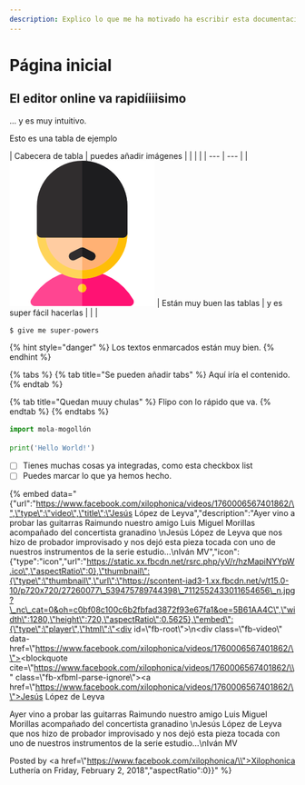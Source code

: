 ```yaml
---
description: Explico lo que me ha motivado ha escribir esta documentación
---
```


# Página inicial

## El editor online va rapidíiiisimo

... y es muy intuitivo.

Esto es una tabla de ejemplo

| Cabecera de tabla | puedes añadir imágenes |  |  |  |
| --- | --- |
| ![](.gitbook/assets/english.png) | Están muy buen las tablas | y es super fácil hacerlas |  |  |

```aspnet
$ give me super-powers
```

{% hint style="danger" %}
Los textos enmarcados están muy bien.
{% endhint %}

{% tabs %}
{% tab title="Se pueden añadir tabs" %}
Aquí iría el contenido.
{% endtab %}

{% tab title="Quedan muuy chulas" %}
Flipo con lo rápido que va.
{% endtab %}
{% endtabs %}

```python
import mola-mogollón

print('Hello World!')
```

* [ ] Tienes muchas cosas ya integradas, como esta checkbox list
* [ ] Puedes marcar lo que ya hemos hecho.

{% embed data="{\"url\":\"https://www.facebook.com/xilophonica/videos/1760006567401862/\",\"type\":\"video\",\"title\":\"Jesús López de Leyva\",\"description\":\"Ayer vino a probar las guitarras Raimundo nuestro amigo Luis Miguel Morillas acompañado del concertista granadino \nJesús López de Leyva que nos hizo de probador improvisado y nos dejó esta pieza tocada con uno de nuestros instrumentos de la serie estudio...\nIván MV\",\"icon\":{\"type\":\"icon\",\"url\":\"https://static.xx.fbcdn.net/rsrc.php/yV/r/hzMapiNYYpW.ico\",\"aspectRatio\":0},\"thumbnail\":{\"type\":\"thumbnail\",\"url\":\"https://scontent-iad3-1.xx.fbcdn.net/v/t15.0-10/p720x720/27260077\_539475789744398\_7112552433011654656\_n.jpg?\_nc\_cat=0&oh=c0bf08c100c6b2fbfad3872f93e67fa1&oe=5B61AA4C\",\"width\":1280,\"height\":720,\"aspectRatio\":0.5625},\"embed\":{\"type\":\"player\",\"html\":\"<div id=\\"fb-root\\"></div>\n<script>\(function\(d, s, id\) {\n  var js, fjs = d.getElementsByTagName\(s\)\[0\];\n  if \(d.getElementById\(id\)\) return;\n  js = d.createElement\(s\); js.id = id;\n  js.src = \'https://connect.facebook.net/en\_US/sdk.js\#xfbml=1&version=v2.12\';\n  fjs.parentNode.insertBefore\(js, fjs\);\n}\(document, \'script\', \'facebook-jssdk\'\)\);</script><div class=\\"fb-video\\" data-href=\\"https://www.facebook.com/xilophonica/videos/1760006567401862/\\"><blockquote cite=\\"https://www.facebook.com/xilophonica/videos/1760006567401862/\\" class=\\"fb-xfbml-parse-ignore\\"><a href=\\"https://www.facebook.com/xilophonica/videos/1760006567401862/\\">Jesús López de Leyva</a><p>Ayer vino a probar las guitarras Raimundo nuestro amigo Luis Miguel Morillas acompañado del concertista granadino \nJesús López de Leyva que nos hizo de probador improvisado y nos dejó esta pieza tocada con uno de nuestros instrumentos de la serie estudio...\nIván MV</p>Posted by <a href=\\"https://www.facebook.com/xilophonica/\\">Xilophonica Luthería</a> on Friday, February 2, 2018</blockquote></div>\",\"aspectRatio\":0}}" %}



